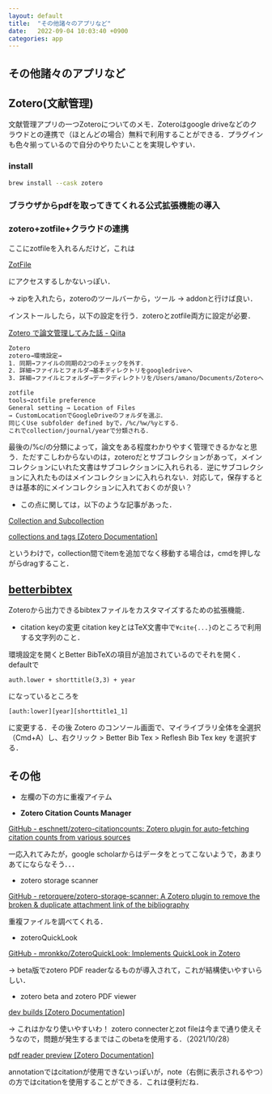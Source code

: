 ```yaml
---
layout: default
title:  "その他諸々のアプリなど"
date:   2022-09-04 10:03:40 +0900
categories: app
---
```


## その他諸々のアプリなど



## Zotero(文献管理)
文献管理アプリの一つZoteroについてのメモ．Zoteroはgoogle driveなどのクラウドとの連携で（ほとんどの場合）無料で利用することができる．プラグインも色々揃っているので自分のやりたいことを実現しやすい．

### install
```bash
brew install --cask zotero
```

### ブラウザからpdfを取ってきてくれる公式拡張機能の導入



### zotero+zotfile+クラウドの連携

ここにzotfileを入れるんだけど，これは

[ZotFile](http://zotfile.com/)

にアクセスするしかないっぽい．

→ zipを入れたら，zoteroのツールバーから，ツール → addonと行けば良い．

インストールしたら，以下の設定を行う．zoteroとzotfile両方に設定が必要．

[Zotero で論文管理してみた話 - Qiita](https://qiita.com/Yarakashi_Kikohshi/items/39dfbf3059aaf0690761)

```bash
Zotero
zotero→環境設定→
1. 同期→ファイルの同期の2つのチェックを外す．
2. 詳細→ファイルとフォルダ→基本ディレクトリをgoogledriveへ
3. 詳細→ファイルとフォルダ→データディレクトリを/Users/amano/Documents/Zoteroへ

zotfile
tools→zotfile preference
General setting → Location of Files
→ CustomLocationでGoogleDriveのフォルダを選ぶ．
同じくUse subfolder defined byで，/%c/%w/%yとする．
これでcollection/journal/yearで分類される．

```

最後の/%c/の分類によって，論文をある程度わかりやすく管理できるかなと思う．ただすこしわからないのは，zoteroだとサブコレクションがあって，メインコレクションにいれた文書はサブコレクションに入れられる．逆にサブコレクションに入れたものはメインコレクションに入れられない．対応して，保存するときは基本的にメインコレクションに入れておくのが良い？

- この点に関しては，以下のような記事があった．

[Collection and Subcollection](https://forums.zotero.org/discussion/62575/collection-and-subcollection)

[collections and tags [Zotero Documentation]](https://www.zotero.org/support/collections_and_tags)

というわけで，collection間でitemを追加でなく移動する場合は，cmdを押しながらdragすること．



## [betterbibtex](https://retorque.re/zotero-better-bibtex/)
Zoteroから出力できるbibtexファイルをカスタマイズするための拡張機能．


- citation keyの変更
citation keyとはTeX文書中で`¥cite{...}`のところで利用する文字列のこと．

環境設定を開くとBetter BibTeXの項目が追加されているのでそれを開く．defaultで
```
auth.lower + shorttitle(3,3) + year
```
になっているところを
```
[auth:lower][year][shorttitle1_1]
```
に変更する．その後 Zotero のコンソール画面で、マイライブラリ全体を全選択（Cmd+A）し、右クリック > Better Bib Tex > Reflesh Bib Tex key を選択する．




## その他

- 左欄の下の方に重複アイテム

- **Zotero Citation Counts Manager**

[GitHub - eschnett/zotero-citationcounts: Zotero plugin for auto-fetching citation counts from various sources](https://github.com/eschnett/zotero-citationcounts)

一応入れてみたが，google scholarからはデータをとってこないようで，あまりあてにならなそう．．．

- zotero storage scanner

[GitHub - retorquere/zotero-storage-scanner: A Zotero plugin to remove the broken & duplicate attachment link of the bibliography](https://github.com/retorquere/zotero-storage-scanner)

重複ファイルを調べてくれる．

- zoteroQuickLook

[GitHub - mronkko/ZoteroQuickLook: Implements QuickLook in Zotero](https://github.com/mronkko/ZoteroQuickLook)

→ beta版でzotero PDF readerなるものが導入されて，これが結構使いやすいらしい．

- zotero beta and zotero PDF viewer

[dev builds [Zotero Documentation]](https://www.zotero.org/support/dev_builds)

→ これはかなり使いやすいわ！ zotero connecterとzot fileは今まで通り使えそうなので，問題が発生するまではこのbetaを使用する．（2021/10/28）

[pdf reader preview [Zotero Documentation]](https://www.zotero.org/support/pdf_reader_preview)

annotationではcitationが使用できないっぽいが，note（右側に表示されるやつ）の方ではcitationを使用することができる．これは便利だね．
